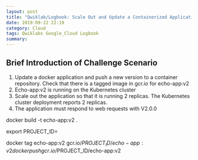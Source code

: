 ```yaml
---
layout: post
title: "Qwiklab/Logbook: Scale Out and Update a Containerized Application on a Kubernetes Cluster"
date: 2019-09-22 22:19
category: Cloud
tags: Qwiklabs Google_Cloud Logbook
summary: 
---
```


## Brief Introduction of Challenge Scenario

1. Update a docker application and push a new version to a container repository. Check that there is a tagged image in gcr.io for echo-app:v2
2. Echo-app:v2 is running on the Kubernetes cluster
3. Scale out the application so that it is running 2 replicas. The Kubernetes cluster deployment reports 2 replicas.
4. The application must respond to web requests with V2.0.0


docker build -t echo-app:v2 .

export PROJECT_ID=<your project id>

docker tag echo-app:v2 gcr.io/$PROJECT_ID/echo-app:v2
docker push gcr.io/$PROJECT_ID/echo-app:v2